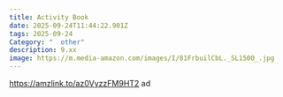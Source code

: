 ```yaml
---
title: Activity Book
date: 2025-09-24T11:44:22.901Z
tags: 2025-09-24
Category: "  other"
description: 9.xx
image: https://m.media-amazon.com/images/I/81FrbuilCbL._SL1500_.jpg
---
```

https://amzlink.to/az0VyzzFM9HT2  ad